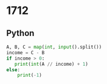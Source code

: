 # 1712

## Python

```python
A, B, C = map(int, input().split())
income = C - B
if income > 0:
   print(int(A // income) + 1)
else:
    print(-1)
```
